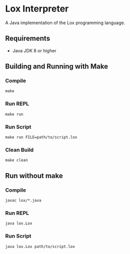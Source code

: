 # Lox Interpreter

A Java implementation of the Lox programming language.

## Requirements

- Java JDK 8 or higher

## Building and Running with Make

### Compile

```
make
```

### Run REPL

```
make run
```

### Run Script

```
make run FILE=path/to/script.lox
```

### Clean Build

```
make clean
```

## Run without make

### Compile

```
javac lox/*.java
```

### Run REPL

```
java lox.Lox
```

### Run Script

```
java lox.Lox path/to/script.lox
```
